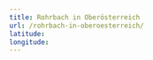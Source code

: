 ```yaml
---
title: Rohrbach in Oberösterreich
url: /rohrbach-in-oberoesterreich/
latitude: 
longitude: 
---
```

